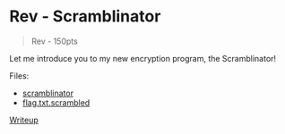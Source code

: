 # Rev - Scramblinator
> Rev - 150pts

Let me introduce you to my new encryption program, the Scramblinator!

Files:
- [scramblinator](./src/scramblinator)
- [flag.txt.scrambled](./src/flag.txt.scrambled)

[Writeup](./writeup/README.md)